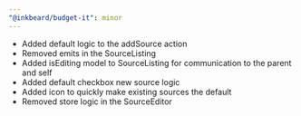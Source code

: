 ```yaml
---
"@inkbeard/budget-it": minor
---
```


- Added default logic to the addSource action
- Removed emits in the SourceListing
- Added isEditing model to SourceListing for communication to the parent and self
- Added default checkbox new source logic
- Added icon to quickly make existing sources the default
- Removed store logic in the SourceEditor
